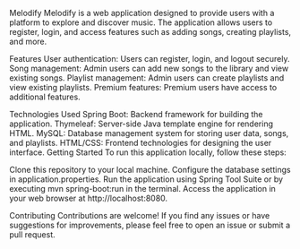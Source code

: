 Melodify
Melodify is a web application designed to provide users with a platform to explore and discover music. The application allows users to register, login, and access features such as adding songs, creating playlists, and more.

Features
User authentication: Users can register, login, and logout securely.
Song management: Admin users can add new songs to the library and view existing songs.
Playlist management: Admin users can create playlists and view existing playlists.
Premium features: Premium users have access to additional features.

Technologies Used
Spring Boot: Backend framework for building the application.
Thymeleaf: Server-side Java template engine for rendering HTML.
MySQL: Database management system for storing user data, songs, and playlists.
HTML/CSS: Frontend technologies for designing the user interface.
Getting Started
To run this application locally, follow these steps:

Clone this repository to your local machine.
Configure the database settings in application.properties.
Run the application using Spring Tool Suite or by executing mvn spring-boot:run in the terminal.
Access the application in your web browser at http://localhost:8080.

Contributing
Contributions are welcome! If you find any issues or have suggestions for improvements, please feel free to open an issue or submit a pull request.
